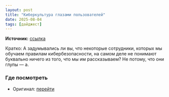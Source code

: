 ```yaml
---
layout: post
title: "Киберкультура глазами пользователей"
date: 2025-08-04
tags: [дайджест]
---
```


**Источник:** [ссылка](https://habr.com/ru/articles/934024/?utm_source=habrahabr&utm_medium=rss&utm_campaign=934024)

Кратко: А задумывались ли вы, что некоторые сотрудники, которых мы обучаем правилам кибербезопасности, на самом деле не понимают буквально ничего из того, что мы им рассказываем? Не потому, что они глупы — а.

### Где посмотреть
- Оригинал: [перейти]({link})
